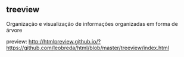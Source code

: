 ## treeview
Organização e visualização de informações organizadas em forma de árvore

preview: http://htmlpreview.github.io/?https://github.com/leobreda/html/blob/master/treeview/index.html